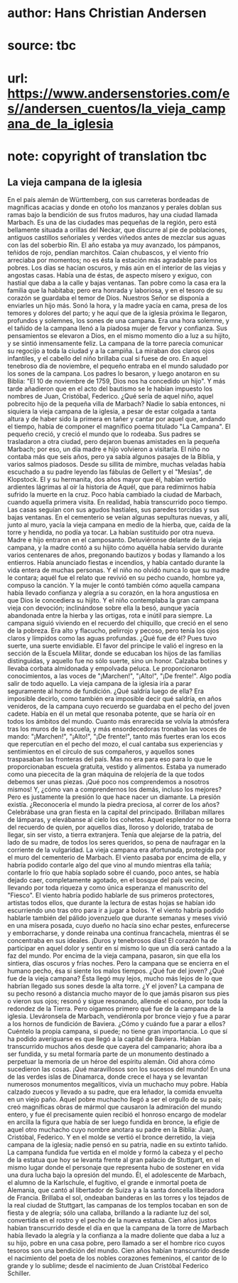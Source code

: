 # author: Hans Christian Andersen
# source: tbc
# url: https://www.andersenstories.com/es//andersen_cuentos/la_vieja_campana_de_la_iglesia
# note: copyright of translation tbc

## La vieja campana de la iglesia 

En el país alemán de Württemberg, con sus carreteras bordeadas de
magníficas acacias y donde en otoño los manzanos y perales doblan sus
ramas bajo la bendición de sus frutos maduros, hay una ciudad llamada
Marbach. Es una de las ciudades mas pequeñas de la región, pero está
bellamente situada a orillas del Neckar, que discurre al pie de
poblaciones, antiguos castillos señoriales y verdes viñedos antes de
mezclar sus aguas con las del soberbio Rin.
El año estaba ya muy avanzado, los pámpanos, teñidos de rojo, pendían
marchitos. Caían chubascos, y el viento frío arreciaba por momentos; no
es ésta la estación más agradable para los pobres. Los días se hacían
oscuros, y más aún en el interior de las viejas y angostas casas.
Había una de éstas, de aspecto mísero y exiguo, con hastial que daba a
la calle y bajas ventanas. Tan pobre como la casa era la familia que la
habitaba; pero era honrada y laboriosa, y en el tesoro de su corazón se
guardaba el temor de Dios. Nuestros Señor se disponía a enviarles un
hijo más. Sonó la hora, y la madre yacía en cama, presa de los temores y
dolores del parto; y he aquí que de la iglesia próxima le llegaron,
profundos y solemnes, los sones de una campana. Era una hora solemne, y
el tañido de la campana llenó a la piadosa mujer de fervor y confianza.
Sus pensamientos se elevaron a Dios, en el mismo momento dio a luz a su
hijito, y se sintió inmensamente feliz. La campana de la torre parecía
comunicar su regocijo a toda la ciudad y a la campiña. La miraban dos
claros ojos infantiles, y el cabello del niño brillaba cual si fuese de
oro.
En aquel tenebroso día de noviembre, el pequeño entraba en el mundo
saludado por los sones de la campana. Los padres lo besaron, y luego
anotaron en su Biblia: "El 10 de noviembre de 1759, Dios nos ha
concedido un hijo". Y más tarde añadieron que en el acto del bautismo
se le
habían impuesto los nombres de Juan, Cristóbal, Federico.
¿Qué sería de aquel niño, aquel pobrecito hijo de la pequeña villa de
Marbach? Nadie lo sabía entonces, ni siquiera la vieja campana de la
iglesia, a pesar de estar colgada a tanta altura y de haber sido la
primera en tañer y cantar por aquel que, andando el tiempo, había de
componer el magnífico poema titulado "La Campana".
El pequeño creció, y creció el mundo que lo rodeaba. Sus padres se
trasladaron a otra ciudad, pero dejaron buenas amistades en la pequeña
Marbach; por eso, un día madre e hijo volvieron a visitarla. El niño no
contaba más que seis años, pero ya sabía algunos pasajes de la Biblia, y
varios salmos piadosos. Desde su sillita de mimbre, muchas veladas había
escuchado a su padre leyendo las fábulas de Gellert y el "Mesías", de
Klopstock. El y su hermanita, dos años mayor que él, habían vertido
ardientes lágrimas al oír la historia de Aquél, que para redimirnos
había sufrido la muerte en la cruz.
Poco había cambiado la ciudad de Marbach, cuando aquella primera visita.
En realidad, había transcurrido poco tiempo. Las casas seguían con sus
agudos hastiales, sus paredes torcidas y sus bajas ventanas. En el
cementerio se veían algunas sepulturas nuevas, y allí, junto al muro,
yacía la vieja campana en medio de la hierba, que, caída de la torre y
hendida, no podía ya tocar. La habían sustituido por otra nueva.
Madre e hijo entraron en el camposanto. Detuviéronse delante de la vieja
campana, y la madre contó a su hijito cómo aquélla había servido durante
varios centenares de años, pregonando bautizos y bodas y llamando a los
entierros. Había anunciado fiestas e incendios, y había cantado durante
la vida entera de muchas personas. Y el niño no olvidó nunca lo que su
madre le contara; aquél fue el relato que revivió en su pecho cuando,
hombre ya, compuso la canción. Y la mujer le contó también cómo aquella
campana había llevado confianza y alegría a su corazón, en la hora
angustiosa en que Dios le concediera su hijito. Y el niño contemplaba la
gran campana vieja con devoción; inclinándose sobre ella la besó, aunque
yacía abandonada entre la hierba y las ortigas, rota e inútil para
siempre.
La campana siguió viviendo en el recuerdo del chiquillo, que creció en
el seno de la pobreza. Era alto y flacucho, pelirrojo y pecoso, pero
tenía los ojos claros y límpidos como las aguas profundas. ¿Qué fue de
él? Pues tuvo suerte, una suerte envidiable. El favor del príncipe le
valió el ingreso en la sección de la Escuela Militar, donde se educaban
los hijos de las familias distinguidas, y aquello fue no sólo suerte,
sino un honor. Calzaba botines y llevaba corbata almidonada y empolvada
peluca. Le proporcionaron conocimientos, a las voces de "¡Marchen!",
"¡Alto!", "¡De frente!". Algo podía salir de todo aquello.
La vieja campana de la iglesia iría a parar seguramente al horno de
fundición. ¿Qué saldría luego de ella? Era imposible decirlo, como
también era imposible decir qué saldría, en años venideros, de la
campana cuyo recuerdo se guardaba en el pecho del joven cadete. Había en
él un metal que resonaba potente, que se haría oír en todos los ámbitos
del mundo. Cuanto más enrarecida se volvía la atmósfera tras los muros
de la escuela, y más ensordecedoras tronaban las voces de mando:
"¡Marchen!", "¡Alto!", "¡De frente!", tanto más fuertes eran los
ecos que repercutían en el pecho del mozo, el cual cantaba sus
experiencias y sentimientos en el círculo de sus compañeros, y aquellos
sones traspasaban las fronteras del país. Mas no era para eso para lo
que le proporcionaban escuela gratuita, vestido y alimentos. Estaba ya
numerado como una piececita de la gran máquina de relojería de la que
todos debemos ser unas piezas. ¡Qué poco nos comprendemos a nosotros
mismos! Y, ¿cómo van a comprendernos los demás, incluso los mejores?
Pero es justamente la presión lo que hace nacer un diamante. La presión
existía. ¿Reconocería el mundo la piedra preciosa, al correr de los
años?
Celebrábase una gran fiesta en la capital del principado. Brillaban
millares de lámparas, y elevábanse al cielo los cohetes. Aquel esplendor
no se borra del recuerdo de quien, por aquellos días, lloroso y
dolorido, trataba de llegar, sin ser visto, a tierra extranjera. Tenía
que alejarse de la patria, del lado de su madre, de todos los seres
queridos, so pena de naufragar en la corriente de la vulgaridad.
La vieja campana era afortunada, protegida por el muro del cementerio de
Marbach. El viento pasaba por encima de ella, y habría podido contarle
algo del que vino al mundo mientras ella tañía; contarle lo frío que
había soplado sobre él cuando, poco antes, se había dejado caer,
completamente agotado, en el bosque del país vecino, llevando por toda
riqueza y como única esperanza el manuscrito del "Fiesco". El viento
habría podido hablarle de sus primeros protectores, artistas todos
ellos, que durante la lectura de estas hojas se habían ido escurriendo
uno tras otro para ir a jugar a bolos. Y el viento habría podido
hablarle también del pálido jovenzuelo que durante semanas y meses vivió
en una mísera posada, cuyo dueño no hacía sino echar pestes, enfurecerse
y emborracharse, y donde reinaba una continua francachela, mientras él
se concentraba en sus ideales. ¡Duros y tenebrosos días! El corazón ha
de participar en aquel dolor y sentir en sí mismo lo que un día será
cantado a la faz del mundo.
Por encima de la vieja campana, pasaron, sin que ella los sintiera, días
oscuros y frías noches. Pero la campana que se encierra en el humano
pecho, ésa sí siente los malos tiempos. ¿Qué fue del joven? ¿Qué fue de
la vieja campana? Ésta llegó muy lejos, mucho más lejos de lo que
habrían llegado sus sones desde la alta torre. ¿Y el joven? La campana
de su pecho resonó a distancia mucho mayor de lo que jamás pisaron sus
pies o vieron sus ojos; resonó y sigue resonando, allende el océano, por
toda la redondez de la Tierra. Pero oigamos primero qué fue de la
campana de la iglesia. Lleváronsela de Marbach, vendiéronla por bronce
viejo y fue a parar a los hornos de fundición de Baviera. ¿Cómo y cuándo
fue a parar a ellos? Cuéntelo la propia campana, si puede; no tiene gran
importancia. Lo que sí ha podido averiguarse es que llegó a la capital
de Baviera. Habían transcurrido muchos años desde que cayera del
campanario; ahora iba a ser fundida, y su metal formaría parte de un
monumento destinado a perpetuar la memoria de un héroe del espíritu
alemán. Oíd ahora cómo sucedieron las cosas. ¡Qué maravillosos son los
sucesos del mundo! En una de las verdes islas de Dinamarca, donde crece
el haya y se levantan numerosos monumentos megalíticos, vivía un
muchacho muy pobre. Había calzado zuecos y llevado a su padre, que era
leñador, la comida envuelta en un viejo paño. Aquel pobre muchacho llegó
a ser el orgullo de su país; creó magníficas obras de mármol que
causaron la admiración del mundo entero, y fue él precisamente quien
recibió el honroso encargo de modelar en arcilla la figura que había de
ser luego fundida en bronce, la efigie de aquel otro muchacho cuyo
nombre anotara su padre en la Biblia: Juan, Cristóbal, Federico.
Y en el molde se vertió el bronce derretido, la vieja campana de la
iglesia; nadie pensó en su patria, nadie en su extinto tañido. La
campana fundida fue vertida en el molde y formó la cabeza y el pecho de
la estatua que hoy se levanta frente al gran palacio de Stuttgart, en el
mismo lugar donde el personaje que representa hubo de sostener en vida
una dura lucha bajo la opresión del mundo. Él, el adolescente de
Marbach, el alumno de la Karlschule, el fugitivo, el grande e inmortal
poeta de Alemania, que cantó al libertador de Suiza y a la santa
doncella liberadora de Francia.
Brillaba el sol, ondeaban banderas en las torres y los tejados de la
real ciudad de Stuttgart, las campanas de los templos tocaban en son de
fiesta y de alegría; sólo una callaba, brillando a la radiante luz del
sol, convertida en el rostro y el pecho de la nueva estatua. Cien años
justos habían transcurrido desde el día en que la campana de la torre de
Marbach había llevado la alegría y la confianza a la madre doliente que
daba a luz a su hijo, pobre en una casa pobre, pero llamado a ser el
hombre rico cuyos tesoros son una bendición del mundo. Cien años habían
transcurrido desde el nacimiento del poeta de los nobles corazones
femeninos, el cantor de lo grande y lo sublime; desde el nacimiento de
Juan Cristóbal Federico Schiller.
